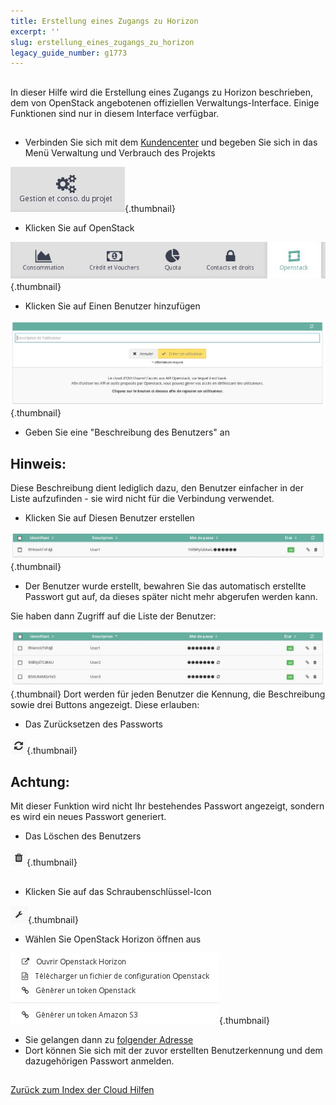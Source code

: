 ```yaml
---
title: Erstellung eines Zugangs zu Horizon
excerpt: ''
slug: erstellung_eines_zugangs_zu_horizon
legacy_guide_number: g1773
---
```



## 
In dieser Hilfe wird die Erstellung eines Zugangs zu Horizon beschrieben, dem von OpenStack angebotenen offiziellen Verwaltungs-Interface. Einige Funktionen sind nur in diesem Interface verfügbar.


## 

- Verbinden Sie sich mit dem [Kundencenter](https://www.ovh.com/manager/cloud/) und begeben Sie sich in das Menü Verwaltung und Verbrauch des Projekts



![](images/img_2879.jpg){.thumbnail}

- Klicken Sie auf OpenStack



![](images/img_2880.jpg){.thumbnail}

- Klicken Sie auf Einen Benutzer hinzufügen



![](images/img_2702.jpg){.thumbnail}

- Geben Sie eine "Beschreibung des Benutzers" an



## Hinweis:
Diese Beschreibung dient lediglich dazu, den Benutzer einfacher in der Liste aufzufinden - sie wird nicht für die Verbindung verwendet.

- Klicken Sie auf Diesen Benutzer erstellen



![](images/img_2703.jpg){.thumbnail}

- Der Benutzer wurde erstellt, bewahren Sie das automatisch erstellte Passwort gut auf, da dieses später nicht mehr abgerufen werden kann.


Sie haben dann Zugriff auf die Liste der Benutzer:

![Liste der Benutzer](images/img_2704.jpg){.thumbnail}
Dort werden für jeden Benutzer die Kennung, die Beschreibung sowie drei Buttons angezeigt. Diese erlauben:

- Das Zurücksetzen des Passworts



![](images/img_2628.jpg){.thumbnail}

## Achtung:
Mit dieser Funktion wird nicht Ihr bestehendes Passwort angezeigt, sondern es wird ein neues Passwort generiert.

- Das Löschen des Benutzers



![](images/img_2629.jpg){.thumbnail}


## 

- Klicken Sie auf das Schraubenschlüssel-Icon



![](images/img_3031.jpg){.thumbnail}

- Wählen Sie OpenStack Horizon öffnen aus



![](images/img_3032.jpg){.thumbnail}

- Sie gelangen dann zu [folgender Adresse](https://horizon.cloud.ovh.net/project/)
- Dort können Sie sich mit der zuvor erstellten Benutzerkennung und dem dazugehörigen Passwort anmelden.




## 
[Zurück zum Index der Cloud Hilfen]({legacy}1785)

